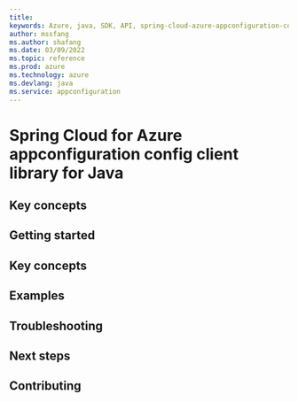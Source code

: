 ```yaml
---
title: 
keywords: Azure, java, SDK, API, spring-cloud-azure-appconfiguration-config, appconfiguration
author: mssfang
ms.author: shafang
ms.date: 03/09/2022
ms.topic: reference
ms.prod: azure
ms.technology: azure
ms.devlang: java
ms.service: appconfiguration
---
```

# Spring Cloud for Azure appconfiguration config client library for Java

## Key concepts
## Getting started
## Key concepts
## Examples
## Troubleshooting
## Next steps
## Contributing


